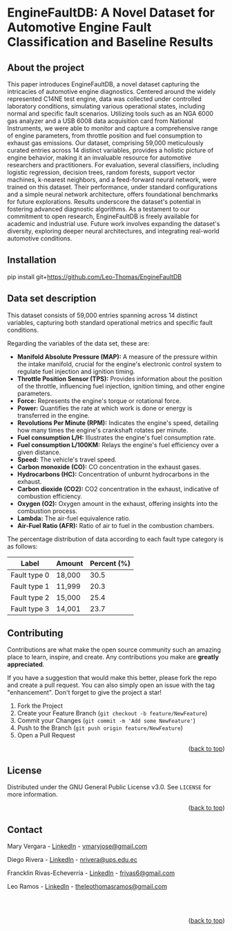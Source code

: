 # EngineFaultDB: A Novel Dataset for Automotive Engine Fault Classification and Baseline Results

<!-- ABOUT THE PROJECT -->
## About the project

This paper introduces EngineFaultDB, a novel dataset capturing the intricacies of automotive engine diagnostics. Centered around the widely represented C14NE test engine, data was collected under controlled laboratory conditions, simulating various operational states, including normal and specific fault scenarios. Utilizing tools such as an NGA 6000 gas analyzer and a USB 6008 data acquisition card from National Instruments, we were able to monitor and capture a comprehensive range of engine parameters, from throttle position and fuel consumption to exhaust gas emissions. Our dataset, comprising 59,000 meticulously curated entries across 14 distinct variables, provides a holistic picture of engine behavior, making it an invaluable resource for automotive researchers and practitioners. For evaluation, several classifiers, including logistic regression, decision trees, random forests, support vector machines, k-nearest neighbors, and a feed-forward neural network, were trained on this dataset. Their performance, under standard configurations and a simple neural network architecture, offers foundational benchmarks for future explorations. Results underscore the dataset's potential in fostering advanced diagnostic algorithms. As a testament to our commitment to open research, EngineFaultDB is freely available for academic and industrial use. Future work involves expanding the dataset's diversity, exploring deeper neural architectures, and integrating real-world automotive conditions.

<!-- GETTING STARTED -->
## Installation

pip install git+https://github.com/Leo-Thomas/EngineFaultDB

## Data set description

This dataset consists of 59,000 entries spanning across 14 distinct variables, capturing both standard operational metrics and specific fault conditions. 

Regarding the variables of the data set, these are:

* **Manifold Absolute Pressure (MAP):** A measure of the pressure within the intake manifold, crucial for the engine's electronic control system to regulate fuel injection and ignition timing.
* **Throttle Position Sensor (TPS):** Provides information about the position of the throttle, influencing fuel injection, ignition timing, and other engine parameters.
* **Force:** Represents the engine's torque or rotational force.
* **Power:** Quantifies the rate at which work is done or energy is transferred in the engine.
* **Revolutions Per Minute (RPM):** Indicates the engine's speed, detailing how many times the engine's crankshaft rotates per minute.
* **Fuel consumption L/H:** Illustrates the engine's fuel consumption rate.
* **Fuel consumption L/100KM:** Relays the engine's fuel efficiency over a given distance.
* **Speed:** The vehicle's travel speed.
* **Carbon monoxide (CO):** CO concentration in the exhaust gases.
* **Hydrocarbons (HC):** Concentration of unburnt hydrocarbons in the exhaust.
* **Carbon dioxide (CO2):** CO2 concentration in the exhaust, indicative of combustion efficiency.
* **Oxygen (O2):** Oxygen amount in the exhaust, offering insights into the combustion process.
* **Lambda:** The air-fuel equivalence ratio.
* **Air-Fuel Ratio (AFR):** Ratio of air to fuel in the combustion chambers.
  
The percentage distribution of data according to each fault type category is as follows:

| Label    | Amount  | Percent (\%) |
|----------|---------|--------------|
| Fault type 0  | 18,000 | 30.5 |
| Fault type 1  | 11,999 | 20.3 |
| Fault type 2  | 15,000 | 25.4 |
| Fault type 3  | 14,001 | 23.7 |

<!-- CONTRIBUTING -->
## Contributing

Contributions are what make the open source community such an amazing place to learn, inspire, and create. Any contributions you make are **greatly appreciated**.

If you have a suggestion that would make this better, please fork the repo and create a pull request. You can also simply open an issue with the tag "enhancement".
Don't forget to give the project a star!

1. Fork the Project
2. Create your Feature Branch (`git checkout -b feature/NewFeature`)
3. Commit your Changes (`git commit -m 'Add some NewFeature'`)
4. Push to the Branch (`git push origin feature/NewFeature`)
5. Open a Pull Request

<p align="right">(<a href="#top">back to top</a>)</p>



<!-- LICENSE -->
## License

Distributed under the GNU General Public License v3.0. See `LICENSE` for more information.

<p align="right">(<a href="#top">back to top</a>)</p>



<!-- CONTACT -->
## Contact

Mary Vergara - [LinkedIn](https://www.linkedin.com/in/mary-josefina-vergara-9ba47561/) - vmaryjose@gmail.com

Diego Rivera - [LinkedIn](https://www.linkedin.com/in/silvanakescobar/) - nrivera@ups.edu.ec

Francklin Rivas-Echeverría - [LinkedIn](https://www.linkedin.com/in/francklin-rivas-echeverria-514180144/) - frivas6@gmail.com

Leo Ramos - [LinkedIn](https://www.linkedin.com/in/leo-thomas-ramos/) - theleothomasramos@gmail.com

<br>
<br>


<p align="right">(<a href="#top">back to top</a>)</p>
